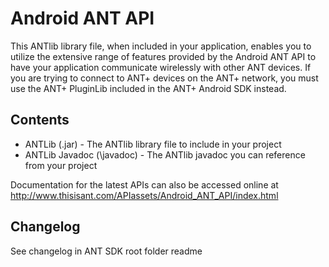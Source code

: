 # Android ANT API
This ANTlib library file, when included in your application, enables you to utilize the extensive range of features provided by the Android ANT API to have your application communicate wirelessly with other ANT devices. If you are trying to connect to ANT+ devices on the ANT+ network, you must use the ANT+ PluginLib included in the ANT+ Android SDK instead.


## Contents
* ANTLib (.jar) - The ANTlib library file to include in your project
* ANTLib Javadoc (\javadoc) - The ANTlib javadoc you can reference from your project

Documentation for the latest APIs can also be accessed online at http://www.thisisant.com/APIassets/Android_ANT_API/index.html


## Changelog
See changelog in ANT SDK root folder readme